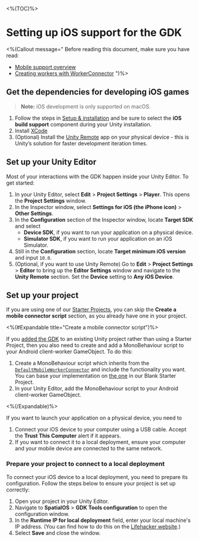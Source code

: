 <%(TOC)%>

# Setting up iOS support for the GDK

<%(Callout message="
Before reading this document, make sure you have read:

  * [Mobile support overview]({{urlRoot}}/reference/mobile/overview)
  * [Creating workers with WorkerConnector](https://docs.improbable.io/unity/alpha/reference/workflows/monobehaviour/creating-workers)
")%>

## Get the dependencies for developing iOS games

> **Note:** iOS development is only supported on macOS.

1. Follow the steps in [Setup & installation]({{urlRoot}}/machine-setup) and be sure to select the **iOS build support** component during your Unity installation.
1. Install [XCode](https://developer.apple.com/xcode/)
1. (Optional) Install the [Unity Remote](https://itunes.apple.com/gb/app/unity-remote-5/id871767552?mt=8) app on your physical device - this is Unity’s solution for faster development iteration times.

## Set up your Unity Editor

Most of your interactions with the GDK happen inside your Unity Editor. To get started:

1. In your Unity Editor, select **Edit** > **Project Settings** > **Player**. This opens the **Project Settings** window.
1. In the Inspector window, select **Settings for iOS (the iPhone icon)** > **Other Settings**.
1. In the **Configuration** section of the Inspector window, locate **Target SDK** and select 
    * **Device SDK**, if you want to run your application on a physical device.
    * **Simulator SDK**, if you want to run your application on an iOS Simulator.
1. Still in the **Configuration** section, locate **Target minimum iOS version** and input `10.0`.
1. (Optional, if you want to use Unity Remote) Go to **Edit** > **Project Settings** > **Editor** to bring up the **Editor Settings** window and navigate to the **Unity Remote** section. Set the **Device** setting to **Any iOS Device**.

## Set up your project

If you are using one of our [Starter Projects]({{urlRoot}}/reference/glossary#starter-project), you can skip the **Create a mobile connector script** section, as you already have one in your project.

<%(#Expandable title="Create a mobile connector script")%>

If you [added the GDK]({{urlRoot}}/projects/myo/setup) to an existing Unity project rather than using a Starter Project, then you also need to create and add a MonoBehaviour script to your Android client-worker GameObject. To do this:

1. Create a MonoBehaviour script which inherits from the [`DefaultMobileWorkerConnector`]({{urlRoot}}/api/mobile/mobile-worker-connector) and include the functionality you want. You can base your implementation on [the one](https://github.com/spatialos/gdk-for-unity-blank-project/blob/develop/workers/unity/Assets/Scripts/Workers/MobileClientWorkerConnector.cs) in our Blank Starter Project.
1. In your Unity Editor, add the MonoBehaviour script to your Android client-worker GameObject.

<%(/Expandable)%>

If you want to launch your application on a physical device, you need to 

1. Connect your iOS device to your computer using a USB cable. Accept the **Trust This Computer** alert if it appears.
1. If you want to connect it to a local deployment, ensure your computer and your mobile device are connected to the same network.

### Prepare your project to connect to a local deployment

To connect your iOS device to a local deployment, you need to prepare its configuration. Follow the steps below to ensure your project is set up correctly:

1. Open your project in your Unity Editor.
1. Navigate to **SpatialOS** > **GDK Tools configuration** to open the configuration window.
1. In the **Runtime IP for local deployment** field, enter your local machine's IP address. (You can find how to do this on the [Lifehacker website](https://lifehacker.com/5833108/how-to-find-your-local-and-external-ip-address).)
1. Select **Save** and close the window.